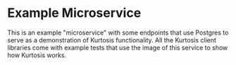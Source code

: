 Example Microservice
====================
This is an example "microservice" with some endpoints that use Postgres to serve as a demonstration of Kurtosis functionality. All the Kurtosis client libraries come with example tests that use the image of this service to show how Kurtosis works.
